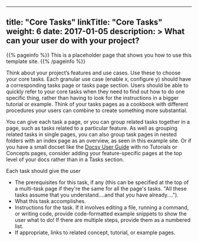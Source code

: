
---
title: "Core Tasks"
linkTitle: "Core Tasks"
weight: 6
date: 2017-01-05
description: >
  What can your user do with your project?
---

{{% pageinfo %}}
This is a placeholder page that shows you how to use this template site.
{{% /pageinfo %}}

Think about your project’s features and use cases. Use these to choose your core tasks. Each granular use case (enable x, configure y) should have a corresponding tasks page or tasks page section. Users should be able to quickly refer to your core tasks when they need to find out how to do one specific thing, rather than having to look for the instructions in a bigger tutorial or example. Think of your tasks pages as a cookbook with different procedures your users can combine to create something more substantial.

You can give each task a page, or you can group related tasks together in a page, such as tasks related to a particular feature. As well as grouping related tasks in single pages, you can also group task pages in nested folders with an index page as an overview, as seen in this example site. Or if you have a small docset like the [Docsy User Guide](https://docsy.dev/docs/) with no Tutorials or Concepts pages, consider adding your feature-specific pages at the top level of your docs rather than in a Tasks section. 

Each task should give the user

* The prerequisites for this task, if any (this can be specified at the top of a multi-task page if they're the same for all the page's tasks. "All these tasks assume that you understand....and that you have already....").
* What this task accomplishes.
* Instructions for the task. If it involves editing a file, running a command, or writing code, provide code-formatted example snippets to show the user what to do! If there are multiple steps, provide them as a numbered list.
* If appropriate, links to related concept, tutorial, or example pages.

